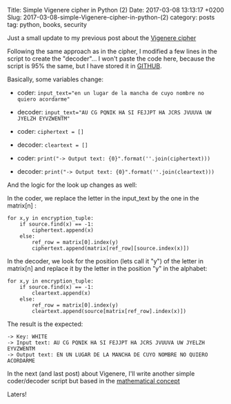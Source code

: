 Title: Simple Vigenere cipher in Python (2)
Date: 2017-03-08 13:13:17 +0200
Slug: 2017-03-08-simple-Vigenere-cipher-in-python-(2)
category: posts
tag: python, books, security

Just a small update to my previous post about the [Vigenere cipher](https://bynario.com/2017-03-07-simple-Vigenere-cipher-in-python.html)

Following the same approach as in the cipher, I modified a few lines in the script to create the "decoder"... I won't paste the code here, because the script is 95% the same, but I have stored it in [GITHUB](https://github.com/psgonza/bynario/blob/master/simple_vinegere_cipher_decoder.py).

Basically, some variables change:

* coder: ```input_text="en un lugar de la mancha de cuyo nombre no quiero acordarme" ```
* decoder: ```input_text="AU CG PQNIK HA SI FEJJPT HA JCRS JVUUVA UW JYELZH EYVZWENTM" ```

* coder: ```ciphertext = [] ```
* decoder: ```cleartext = [] ```

* coder: ```print("-> Output text: {0}".format(''.join(ciphertext))) ```
* decoder: ```print("-> Output text: {0}".format(''.join(cleartext))) ```

And the logic for the look up changes as well:

In the coder, we replace the letter in the input_text by the one in the matrix[n] :

```
for x,y in encryption_tuple:
    if source.find(x) == -1: 
        ciphertext.append(x)
    else:
        ref_row = matrix[0].index(y)
        ciphertext.append(matrix[ref_row][source.index(x)])
```

In the decoder, we look for the position (lets call it "y") of the letter in matrix[n] and replace it by the letter in the position "y" in the alphabet:

```
for x,y in encryption_tuple:
    if source.find(x) == -1: 
        cleartext.append(x)
    else:
        ref_row = matrix[0].index(y)
        cleartext.append(source[matrix[ref_row].index(x)])
```        
   
The result is the expected:   

```
-> Key: WHITE
-> Input text: AU CG PQNIK HA SI FEJJPT HA JCRS JVUUVA UW JYELZH EYVZWENTM
-> Output text: EN UN LUGAR DE LA MANCHA DE CUYO NOMBRE NO QUIERO ACORDARME
```

In the next (and last post) about Vigenere, I'll write another simple coder/decoder script but based in the [mathematical  concept](https://en.wikipedia.org/wiki/Vigen%C3%A8re_cipher#Algebraic_description)

Laters!
